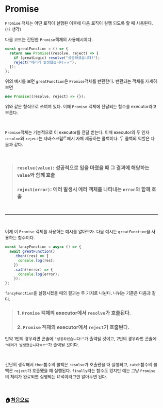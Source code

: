 # Promise

`Promise` 객체는 어떤 로직이 실행된 이후에 다음 로직이 실행 되도록 할 때 사용된다.(내 생각)

다음 코드는 간단한 `Promise`객체의 사용예시이다.

```javascript
const greatFunction = () => {
  return new Promise((resolve, reject) => {
    if (greatLogic) resolve("성공하셨습니다!");
    reject("에러가 발생했습니다ㅠㅠ");
  });
};
```

위의 예시를 보면 `greatFunction`은 `Promise`객체를 반환한다. 반환되는 객체를 자세히 보면

```javascript
new Promise((resolve, reject) => {});
```

위와 같은 형식으로 쓰여져 있다. 이때 `Promise` 객체에 전달되는 함수를 executor라고 부른다.

<br>

`Promise`객체는 기본적으로 이 executor를 전달 받는다. 이때 executor의 두 인자 `resolve`와 `reject`는 자바스크립트에서 자체 제공하는 콜백이다. 두 콜백의 역할은 다음과 같다.

<br>

> ### `resolve(value)`: 성공적으로 일을 마쳤을 때 그 결과에 해당하는 `value`와 함께 호출
>
> ### `reject(error)`: 에러 발생시 에러 객체를 나타내는 `error`와 함께 호출

<br>

---

<br>

이제 이 `Promise` 객체를 사용하는 예시를 알아보자. 다음 예시는 `greatFunction`을 사용하는 함수이다.

```javascript
const fancyFunction = async () => {
  await greatFunction()
    .then((res) => {
      console.log(res);
    })
    .cath((error) => {
      console.log(error);
    });
};
```

`fancyFunction`을 실행시켰을 때의 결과는 두 가지로 나뉜다. 나뉘는 기준은 다음과 같다.

> ### 1. `Promise` 객체의 executor에서 `resolve`가 호출된다.
>
> ### 2. `Promise` 객체의 executor에서 `reject`가 호출된다.

만약 1번의 경우라면 콘솔에 `"성공하셨습니다!"`가 출력될 것이고, 2번의 경우라면 콘솔에 `"에러가 발생했습니다ㅠㅠ"`가 출력될 것이다.

<br>

간단히 생각해서 `then`함수의 콜백은 `resolve`가 호출됐을 때 실행되고, `catch`함수의 콜백은 `reject`가 호출됐을 때 실행된다. `finally`라는 함수도 있지만 얘는 그냥 `Promise`의 처리가 완료되면 실행되는 녀석이라고만 알아두면 된다.

<br>

### 🏠[처음으로](https://github.com/kyw0716/modern-javascript-study)

